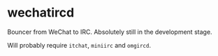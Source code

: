 # wechatircd

Bouncer from WeChat to IRC. Absolutely still in the development stage. 

Will probably require `itchat`, `miniirc` and `omgircd`. 
